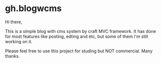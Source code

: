 # gh.blogwcms

Hi there,

This is a simple blog with cms system by craft MVC framework.
It has done for most features like posting, edting and etc, but some of them I'm still working on it.

Please feel free to use this project for studing but NOT commercial.
Many thanks.
